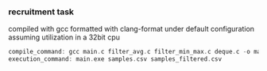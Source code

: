 ### recruitment task
compiled with gcc
formatted with clang-format under default configuration
assuming utilization in a 32bit cpu

```c
compile_command: gcc main.c filter_avg.c filter_min_max.c deque.c -o main.exe
execution_command: main.exe samples.csv samples_filtered.csv
```

